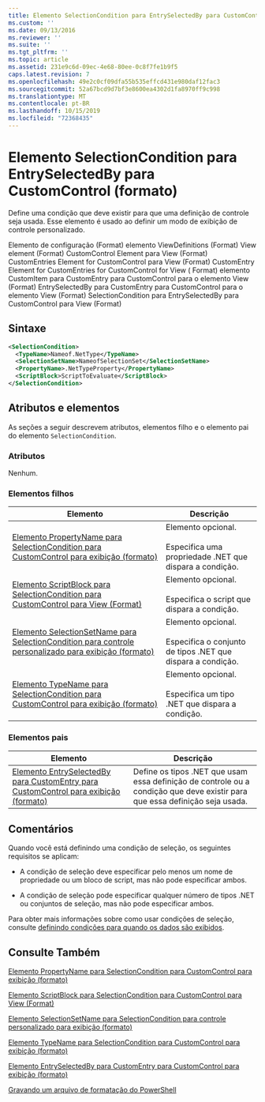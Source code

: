 ```yaml
---
title: Elemento SelectionCondition para EntrySelectedBy para CustomControl (Format) | Microsoft Docs
ms.custom: ''
ms.date: 09/13/2016
ms.reviewer: ''
ms.suite: ''
ms.tgt_pltfrm: ''
ms.topic: article
ms.assetid: 231e9c6d-09ec-4e68-80ee-0c8f7fe1b9f5
caps.latest.revision: 7
ms.openlocfilehash: 49e2c0cf09dfa55b535effcd431e980daf12fac3
ms.sourcegitcommit: 52a67bcd9d7bf3e8600ea4302d1fa8970ff9c998
ms.translationtype: MT
ms.contentlocale: pt-BR
ms.lasthandoff: 10/15/2019
ms.locfileid: "72368435"
---
```

# <a name="selectioncondition-element-for-entryselectedby-for-customcontrol-format"></a>Elemento SelectionCondition para EntrySelectedBy para CustomControl (formato)

Define uma condição que deve existir para que uma definição de controle seja usada. Esse elemento é usado ao definir um modo de exibição de controle personalizado.

Elemento de configuração (Format) elemento ViewDefinitions (Format) View element (Format) CustomControl Element para View (Format) CustomEntries Element for CustomControl para View (Format) CustomEntry Element for CustomEntries for CustomControl for View ( Format) elemento CustomItem para CustomEntry para CustomControl para o elemento View (Format) EntrySelectedBy para CustomEntry para CustomControl para o elemento View (Format) SelectionCondition para EntrySelectedBy para CustomControl para View (Format)

## <a name="syntax"></a>Sintaxe

```xml
<SelectionCondition>
  <TypeName>Nameof.NetType</TypeName>
  <SelectionSetName>NameofSelectionSet</SelectionSetName>
  <PropertyName>.NetTypeProperty</PropertyName>
  <ScriptBlock>ScriptToEvaluate</ScriptBlock>
</SelectionCondition>
```

## <a name="attributes-and-elements"></a>Atributos e elementos

As seções a seguir descrevem atributos, elementos filho e o elemento pai do elemento `SelectionCondition`.

### <a name="attributes"></a>Atributos

Nenhum.

### <a name="child-elements"></a>Elementos filhos

|Elemento|Descrição|
|-------------|-----------------|
|[Elemento PropertyName para SelectionCondition para CustomControl para exibição (formato)](./propertyname-element-for-selectioncondition-for-customcontrol-for-view-format.md)|Elemento opcional.<br /><br /> Especifica uma propriedade .NET que dispara a condição.|
|[Elemento ScriptBlock para SelectionCondition para CustomControl para View (Format)](./scriptblock-element-for-selectioncondition-for-customcontrol-for-view-format.md)|Elemento opcional.<br /><br /> Especifica o script que dispara a condição.|
|[Elemento SelectionSetName para SelectionCondition para controle personalizado para exibição (formato)](./selectionsetname-element-for-selectioncondition-for-customcontrol-for-view-format.md)|Elemento opcional.<br /><br /> Especifica o conjunto de tipos .NET que dispara a condição.|
|[Elemento TypeName para SelectionCondition para CustomControl para exibição (formato)](./typename-element-for-selectioncondition-for-customcontrol-for-view-format.md)|Elemento opcional.<br /><br /> Especifica um tipo .NET que dispara a condição.|

### <a name="parent-elements"></a>Elementos pais

|Elemento|Descrição|
|-------------|-----------------|
|[Elemento EntrySelectedBy para CustomEntry para CustomControl para exibição (formato)](./entryselectedby-element-for-customentry-for-customcontrol-for-view-format.md)|Define os tipos .NET que usam essa definição de controle ou a condição que deve existir para que essa definição seja usada.|

## <a name="remarks"></a>Comentários

Quando você está definindo uma condição de seleção, os seguintes requisitos se aplicam:

- A condição de seleção deve especificar pelo menos um nome de propriedade ou um bloco de script, mas não pode especificar ambos.

- A condição de seleção pode especificar qualquer número de tipos .NET ou conjuntos de seleção, mas não pode especificar ambos.

Para obter mais informações sobre como usar condições de seleção, consulte [definindo condições para quando os dados são exibidos](./defining-conditions-for-displaying-data.md).

## <a name="see-also"></a>Consulte Também

[Elemento PropertyName para SelectionCondition para CustomControl para exibição (formato)](./propertyname-element-for-selectioncondition-for-customcontrol-for-view-format.md)

[Elemento ScriptBlock para SelectionCondition para CustomControl para View (Format)](./scriptblock-element-for-selectioncondition-for-customcontrol-for-view-format.md)

[Elemento SelectionSetName para SelectionCondition para controle personalizado para exibição (formato)](./selectionsetname-element-for-selectioncondition-for-customcontrol-for-view-format.md)

[Elemento TypeName para SelectionCondition para CustomControl para exibição (formato)](./typename-element-for-selectioncondition-for-customcontrol-for-view-format.md)

[Elemento EntrySelectedBy para CustomEntry para CustomControl para exibição (formato)](./entryselectedby-element-for-customentry-for-customcontrol-for-view-format.md)

[Gravando um arquivo de formatação do PowerShell](./writing-a-powershell-formatting-file.md)
